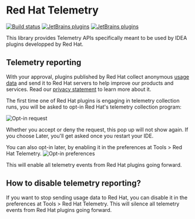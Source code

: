# Red Hat Telemetry
[plugin-repo]: https://plugins.jetbrains.com/plugin/16209-telemetry-by-red-hat
[plugin-version-svg]: https://img.shields.io/jetbrains/plugin/v/16209-telemetry-by-red-hat.svg
[plugin-downloads-svg]: https://img.shields.io/jetbrains/plugin/d/16209-telemetry-by-red-hat.svg

[![Build status](https://github.com/redhat-developer/intellij-redhat-telemetry/workflows/Java%20CI%20with%20Gradle/badge.svg)](https://github.com/redhat-developer/intellij-redhat-telemetry/actions?query=workflow%3A%22Java+CI+with+Gradle%22)
[![JetBrains plugins][plugin-version-svg]][plugin-repo]
[![JetBrains plugins][plugin-downloads-svg]][plugin-repo]

This library provides Telemetry APIs specifically meant to be used by IDEA plugins developped by Red Hat.
## Telemetry reporting
With your approval, plugins published by Red Hat collect anonymous 
[usage data](https://github.com/redhat-developer/intellij-redhat-telemetry/blob/master/USAGE_DATA.md) 
and send it to Red Hat servers to help improve our products and services. Read our 
[privacy statement](https://developers.redhat.com/article/tool-data-collection) to learn more about it.

The first time one of Red Hat plugins is engaging in telemetry collection runs, you will be asked to opt-in Red Hat's 
telemetry collection program:

![Opt-in request](images/optin-request.png)

Whether you accept or deny the request, this pop up will not show again. 
If you choose Later, you'll get asked once you restart your IDE.

You can also opt-in later, by enabling it in the preferences at Tools > Red Hat Telemetry.
![Opt-in preferences](images/optin-preferences.png)

This will enable all telemetry events from Red Hat plugins going forward.

## How to disable telemetry reporting?
If you want to stop sending usage data to Red Hat, you can disable it in the preferences at Tools > Red Hat Telemetry.
This will silence all telemetry events from Red Hat plugins going forward.



